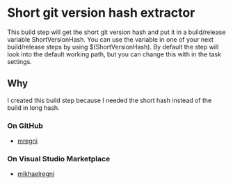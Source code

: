 # Short git version hash extractor

This build step will get the short git version hash and put it in a build/release variable ShortVersionHash. You can use the variable in one of your next build/release steps by using $(ShortVersionHash). By default the step will look into the default working path, but you can change this with in the task settings.

## Why

I created this build step because I needed the short hash instead of the build in long hash.
  
### On GitHub

- [mregni](https://github.com/mregni)
  
### On Visual Studio Marketplace

- [mikhaelregni](https://marketplace.visualstudio.com/manage/publishers/mikhaelregni)
